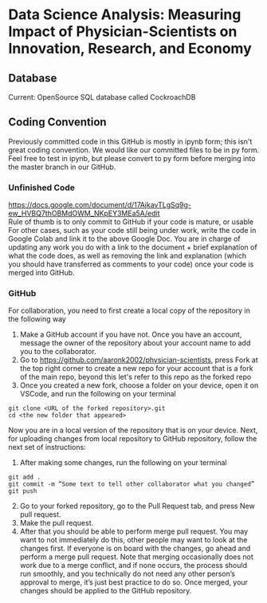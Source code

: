 # Data Science Analysis: Measuring Impact of Physician-Scientists on Innovation, Research, and Economy

## Database
Current:
OpenSource SQL database called CockroachDB

## Coding Convention
Previously committed code in this GitHub is mostly in ipynb form; this isn't great coding convention. We would like our committed files to be in py form. Feel free to test in ipynb, but please convert to py form before merging into the master branch in our GitHub.

### Unfinished Code

https://docs.google.com/document/d/17AjkavTLgSq9g-ew_HVBQ7thOBMdOWM_NKpEY3MEa5A/edit  <br />
Rule of thumb is to only commit to GitHub if your code is mature, or usable
For other cases, such as your code still being under work, write the code in Google Colab and link it to the above Google Doc.
You are in charge of updating any work you do with a link to the document + brief explanation of what the code does, as well as removing the link and explanation (which you should have transferred as comments to your code) once your code is merged into GitHub.


### GitHub

For collaboration, you need to first create a local copy of the repository in the following way
1. Make a GitHub account if you have not. Once you have an account, message the owner of the repository about your account name to add you to the collaborator.
2. Go to https://github.com/aaronk2002/physician-scientists, press Fork at the top right corner to create a new repo for your account that is a fork of the main repo, beyond this let's refer to this repo as the forked repo
3. Once you created a new fork, choose a folder on your device, open it on VSCode, and run the following on your terminal
```
git clone <URL of the forked repository>.git
cd <the new folder that appeared>
```
Now you are in a local version of the repository that is on your device. Next, for uploading changes from local repository to GitHub repository, follow the next set of instructions:
1. After making some changes, run the following on your terminal
```
git add .
git commit -m “Some text to tell other collaborator what you changed”
git push
```
2. Go to your forked repository, go to the Pull Request tab, and press New pull request.
3. Make the pull request.
4. After that you should be able to perform merge pull request. You may want to not immediately do this, other people may want to look at the changes first. If everyone is on board with the changes, go ahead and perform a merge pull request. Note that merging occasionally does not work due to a merge conflict, and if none occurs, the process should run smoothly, and you technically do not need any other person’s approval to merge, it’s just best practice to do so. Once merged, your changes should be applied to the GitHub repository.
